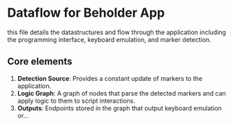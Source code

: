 # Dataflow for Beholder App
this file details the datastructures and flow through the application including the programming interface, keyboard emulation, and marker detection.

## Core elements

1. **Detection Source**: Provides a constant update of markers to the application.
2. **Logic Graph**: A graph of nodes that parse the detected markers and can apply logic to them to script interactions.
3. **Outputs**: Endpoints stored in the graph that output keyboard emulation or...